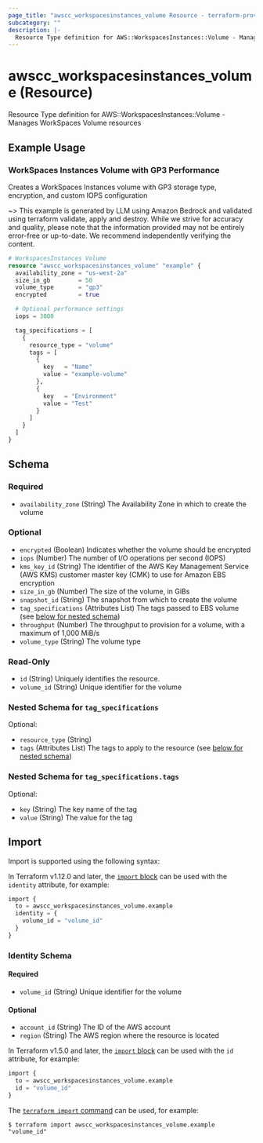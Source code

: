 ```yaml
---
page_title: "awscc_workspacesinstances_volume Resource - terraform-provider-awscc"
subcategory: ""
description: |-
  Resource Type definition for AWS::WorkspacesInstances::Volume - Manages WorkSpaces Volume resources
---
```


# awscc_workspacesinstances_volume (Resource)

Resource Type definition for AWS::WorkspacesInstances::Volume - Manages WorkSpaces Volume resources

## Example Usage

### WorkSpaces Instances Volume with GP3 Performance
Creates a WorkSpaces Instances volume with GP3 storage type, encryption, and custom IOPS configuration

~> This example is generated by LLM using Amazon Bedrock and validated using terraform validate, apply and destroy. While we strive for accuracy and quality, please note that the information provided may not be entirely error-free or up-to-date. We recommend independently verifying the content.

```terraform
# WorkspacesInstances Volume
resource "awscc_workspacesinstances_volume" "example" {
  availability_zone = "us-west-2a"
  size_in_gb        = 50
  volume_type       = "gp3"
  encrypted         = true

  # Optional performance settings
  iops = 3000

  tag_specifications = [
    {
      resource_type = "volume"
      tags = [
        {
          key   = "Name"
          value = "example-volume"
        },
        {
          key   = "Environment"
          value = "Test"
        }
      ]
    }
  ]
}
```

<!-- schema generated by tfplugindocs -->
## Schema

### Required

- `availability_zone` (String) The Availability Zone in which to create the volume

### Optional

- `encrypted` (Boolean) Indicates whether the volume should be encrypted
- `iops` (Number) The number of I/O operations per second (IOPS)
- `kms_key_id` (String) The identifier of the AWS Key Management Service (AWS KMS) customer master key (CMK) to use for Amazon EBS encryption
- `size_in_gb` (Number) The size of the volume, in GiBs
- `snapshot_id` (String) The snapshot from which to create the volume
- `tag_specifications` (Attributes List) The tags passed to EBS volume (see [below for nested schema](#nestedatt--tag_specifications))
- `throughput` (Number) The throughput to provision for a volume, with a maximum of 1,000 MiB/s
- `volume_type` (String) The volume type

### Read-Only

- `id` (String) Uniquely identifies the resource.
- `volume_id` (String) Unique identifier for the volume

<a id="nestedatt--tag_specifications"></a>
### Nested Schema for `tag_specifications`

Optional:

- `resource_type` (String)
- `tags` (Attributes List) The tags to apply to the resource (see [below for nested schema](#nestedatt--tag_specifications--tags))

<a id="nestedatt--tag_specifications--tags"></a>
### Nested Schema for `tag_specifications.tags`

Optional:

- `key` (String) The key name of the tag
- `value` (String) The value for the tag

## Import

Import is supported using the following syntax:

In Terraform v1.12.0 and later, the [`import` block](https://developer.hashicorp.com/terraform/language/import) can be used with the `identity` attribute, for example:

```terraform
import {
  to = awscc_workspacesinstances_volume.example
  identity = {
    volume_id = "volume_id"
  }
}
```

<!-- schema generated by tfplugindocs -->
### Identity Schema

#### Required

- `volume_id` (String) Unique identifier for the volume

#### Optional

- `account_id` (String) The ID of the AWS account
- `region` (String) The AWS region where the resource is located

In Terraform v1.5.0 and later, the [`import` block](https://developer.hashicorp.com/terraform/language/import) can be used with the `id` attribute, for example:

```terraform
import {
  to = awscc_workspacesinstances_volume.example
  id = "volume_id"
}
```

The [`terraform import` command](https://developer.hashicorp.com/terraform/cli/commands/import) can be used, for example:

```shell
$ terraform import awscc_workspacesinstances_volume.example "volume_id"
```
